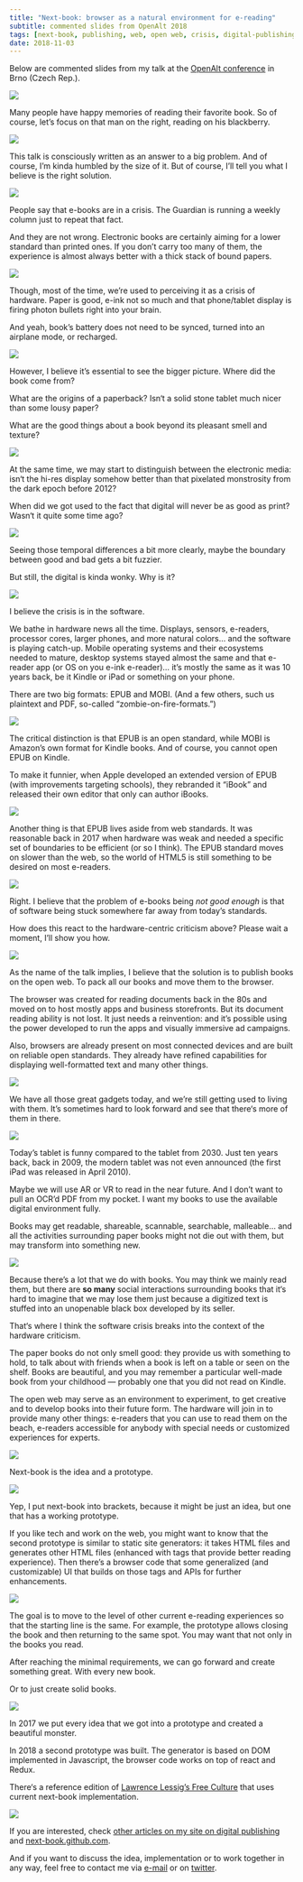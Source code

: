 ```yaml
---
title: "Next-book: browser as a natural environment for e-reading"
subtitle: commented slides from OpenAlt 2018
tags: [next-book, publishing, web, open web, crisis, digital-publishing]
date: 2018-11-03
---
```

Below are commented slides from my talk at the [OpenAlt conference](https://openalt.cz/2018/) in Brno (Czech Rep.).

![](nextbook-openalt-2018-comments.002.jpeg)

Many people have happy memories of reading their favorite book. So of course, let’s focus on that 
man on the right, reading on his blackberry.

![](nextbook-openalt-2018-comments.006.jpeg)

This talk is consciously written as an answer to a big problem. And of course, I’m kinda humbled
by the size of it. But of course, I’ll tell you what I believe is the right solution.

![](nextbook-openalt-2018-comments.009.jpeg)

People say that e-books are in a crisis. The Guardian is running a weekly column just to repeat that fact.

And they are not wrong. Electronic books are certainly aiming for a lower standard than printed ones. 
If you don’t carry too many of them, the experience is almost always better with a thick stack of bound
papers.

![](nextbook-openalt-2018-comments.015.jpeg)

Though, most of the time, we’re used to perceiving it as a crisis of hardware. Paper is good, e-ink
not so much and that phone/tablet display is firing photon bullets right into your brain.

And yeah, book’s battery does not need to be synced, turned into an airplane mode, or recharged.

![](nextbook-openalt-2018-comments.017.jpeg)

However, I believe it’s essential to see the bigger picture. Where did the book come from? 

What are the origins of a paperback? Isn‘t a solid stone tablet much nicer than some lousy paper?

What are the good things about a book beyond its pleasant smell and texture?

![](nextbook-openalt-2018-comments.019.jpeg)

At the same time, we may start to distinguish between the electronic media: isn‘t the hi-res display somehow
better than that pixelated monstrosity from the dark epoch before 2012?

When did we got used to the fact that digital will never be as good as print? Wasn‘t it quite some time ago?

![](nextbook-openalt-2018-comments.021.jpeg)

Seeing those temporal differences a bit more clearly, maybe the boundary between good and bad gets a bit fuzzier.

But still, the digital is kinda wonky. Why is it?

![](nextbook-openalt-2018-comments.024.jpeg)

I believe the crisis is in the software.

We bathe in hardware news all the time. Displays, sensors, e-readers, processor cores,
larger phones, and more natural colors… and the software is playing catch-up. Mobile operating systems and their
ecosystems needed to mature, desktop systems stayed almost the same and that e-reader app (or OS on you e-ink e-reader)… 
it’s mostly the same as it was 10 years back, be it Kindle or iPad or something on your phone.

There are two big formats: EPUB and MOBI. (And a few others, such us plaintext and PDF, so-called “zombie-on-fire-formats.”)

![](nextbook-openalt-2018-comments.028.jpeg)

The critical distinction is that EPUB is an open standard, while MOBI is Amazon’s own format for Kindle books. And of course, you cannot open EPUB on Kindle.

To make it funnier, when Apple developed an extended version of EPUB (with improvements targeting schools), they rebranded it
“iBook” and released their own editor that only can author iBooks.

![](nextbook-openalt-2018-comments.030.jpeg)

Another thing is that EPUB lives aside from web standards. It was reasonable back in 2017 when hardware was weak and needed
a specific set of boundaries to be efficient (or so I think). The EPUB standard moves on slower than the web, so the world of HTML5 is
still something to be desired on most e-readers.

![](nextbook-openalt-2018-comments.031.jpeg)

Right. I believe that the problem of e-books being *not good enough* is that of software being stuck somewhere 
far away from today’s standards. 

How does this react to the hardware-centric criticism above? Please wait a moment, I’ll show you how.

![](nextbook-openalt-2018-comments.032.jpeg)

As the name of the talk implies, I believe that the solution is to publish books on the open web. To pack all our books
and move them to the browser.

The browser was created for reading documents back in the 80s and moved on to host mostly apps and business storefronts.
But its document reading ability is not lost. It just needs a reinvention: and it’s possible using the power developed
to run the apps and visually immersive ad campaigns.

Also, browsers are already present on most connected devices and are built on reliable open standards. They already
have refined capabilities for displaying well-formatted text and many other things.

![](nextbook-openalt-2018-comments.034.jpeg)

We have all those great gadgets today, and we’re still getting used to living with them. It’s sometimes hard
to look forward and see that there‘s more of them in there.

![](nextbook-openalt-2018-comments.038.jpeg)

Today’s tablet is funny compared to the tablet from 2030. Just ten years back, back in 2009, the modern 
tablet was not even announced (the first iPad was released in April 2010).

Maybe we will use AR or VR to read in the near future. And I don’t want to pull an OCR’d PDF from my pocket.
I want my books to use the available digital environment fully. 

Books may get readable, shareable, scannable, searchable, malleable… and all the activities surrounding
paper books might not die out with them, but may transform into something new.

![](nextbook-openalt-2018-comments.040.jpeg)

Because there’s a lot that we do with books. You may think we mainly read them, but there are **so many** social interactions
surrounding books that it‘s hard to imagine that we may lose them just because a digitized text is stuffed into an unopenable black box
developed by its seller.

That‘s where I think the software crisis breaks into the context of the hardware criticism. 

The paper books do not only smell good: they provide us with something to hold, to talk about with friends when a book is left 
on a table or seen on the shelf. Books are beautiful, and you may remember a particular well-made book from your childhood — probably one
that you did not read on Kindle.

The open web may serve as an environment to experiment, to get creative and to develop books into their future form.
The hardware will join in to provide many other things: e-readers that you can use to read them on the beach,
e-readers accessible for anybody with special needs or customized experiences for experts.

![](nextbook-openalt-2018-comments.041.jpeg)

Next-book is the idea and a prototype.

![](nextbook-openalt-2018-comments.042.jpeg)

Yep, I put next-book into brackets, because it might be just an idea, but one that has a working prototype.

If you like tech and work on the web, you might want to know that the second prototype is similar to static site generators: it takes HTML
files and generates other HTML files (enhanced with tags that provide better reading experience). Then there’s a browser code that some generalized 
(and customizable) UI that builds on those tags and APIs for further enhancements.

![](nextbook-openalt-2018-comments.043.jpeg)

The goal is to move to the level of other current e-reading experiences so that the starting line is the same.
For example, the prototype allows closing the book and then returning to the same spot. You may want that not only in the books you read.

After reaching the minimal requirements, we can go forward and create something great. With every new book.

Or to just create solid books.

![](nextbook-openalt-2018-comments.045.jpeg)

In 2017 we put every idea that we got into a prototype and created a beautiful monster.

In 2018 a second prototype was built. The generator is based on DOM implemented in Javascript, the browser code works on top of react and Redux.

There‘s a reference edition of [Lawrence Lessig’s Free Culture](https://next-book.github.io/free-culture/) that uses current next-book implementation.

![](nextbook-openalt-2018-comments.048.jpeg)

If you are interested, check [other articles on my site on digital publishing](/tags/digital-publishing) and [next-book.github.com](https://next-book.github.io).

And if you want to discuss the idea, implementation or to work together in any way, feel free to contact
me via [e-mail](mailto:honza.martinek@gmail.com) or on [twitter](https://twitter.com/endlife).





